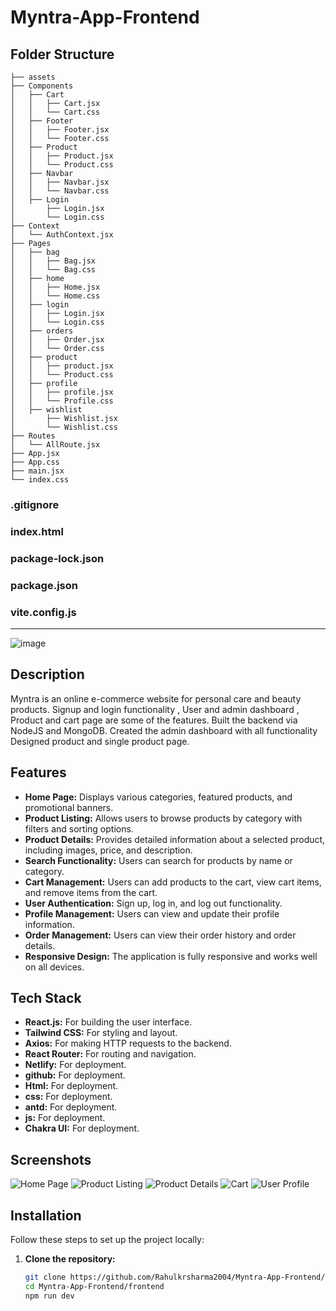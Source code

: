 # Myntra-App-Frontend

## Folder Structure
    ├── assets
    ├── Components
    │   ├── Cart
    │   │   ├── Cart.jsx
    │   │   └── Cart.css
    │   ├── Footer
    │   │   ├── Footer.jsx
    │   │   └── Footer.css
    │   ├── Product
    │   │   ├── Product.jsx
    │   │   └── Product.css
    │   ├── Navbar
    │   │   ├── Navbar.jsx
    │   │   └── Navbar.css
    │   ├── Login
    │       ├── Login.jsx
    │       └── Login.css
    ├── Context
    │   └── AuthContext.jsx
    ├── Pages
    │   ├── bag
    │   │   ├── Bag.jsx
    │   │   └── Bag.css
    │   ├── home
    │   │   ├── Home.jsx
    │   │   └── Home.css
    │   ├── login
    │   │   ├── Login.jsx
    │   │   └── Login.css
    │   ├── orders
    │   │   ├── Order.jsx
    │   │   └── Order.css
    │   ├── product
    │   │   ├── product.jsx
    │   │   └── Product.css
    │   ├── profile
    │   │   ├── profile.jsx
    │   │   └── Profile.css
    │   ├── wishlist
    │       ├── Wishlist.jsx
    │       └── Wishlist.css
    ├── Routes
    │   └── AllRoute.jsx
    ├── App.jsx
    ├── App.css
    ├── main.jsx
    └── index.css
### .gitignore
### index.html
### package-lock.json
### package.json
### vite.config.js

   
--------------------------------------------------------------
![image](https://github.com/Rahulkrsharma2004/Myntra-App-Frontend/assets/139108196/3c84c66b-5ec5-4a44-913e-e09270dcd727)


## Description

Myntra is an online e-commerce website for personal care and beauty products. Signup and login functionality , User and admin dashboard , Product and cart page are some of the features. Built the backend via NodeJS and MongoDB. Created the admin dashboard with all functionality Designed product and single product page.

## Features

- **Home Page:** Displays various categories, featured products, and promotional banners.
- **Product Listing:** Allows users to browse products by category with filters and sorting options.
- **Product Details:** Provides detailed information about a selected product, including images, price, and description.
- **Search Functionality:** Users can search for products by name or category.
- **Cart Management:** Users can add products to the cart, view cart items, and remove items from the cart.
- **User Authentication:** Sign up, log in, and log out functionality.
- **Profile Management:** Users can view and update their profile information.
- **Order Management:** Users can view their order history and order details.
- **Responsive Design:** The application is fully responsive and works well on all devices.

## Tech Stack

- **React.js:** For building the user interface.
- **Tailwind CSS:** For styling and layout.
- **Axios:** For making HTTP requests to the backend.
- **React Router:** For routing and navigation.
- **Netlify:** For deployment.
- **github:** For deployment.
- **Html:** For deployment.
- **css:** For deployment.
- **antd:** For deployment.
- **js:** For deployment.
- **Chakra UI:** For deployment.

## Screenshots

![Home Page](./screenshots/home-page.png)
![Product Listing](./screenshots/product-listing.png)
![Product Details](./screenshots/product-details.png)
![Cart](./screenshots/cart.png)
![User Profile](./screenshots/user-profile.png)

## Installation

Follow these steps to set up the project locally:

1. **Clone the repository:**

   ```sh
   git clone https://github.com/Rahulkrsharma2004/Myntra-App-Frontend/frontend.git
   cd Myntra-App-Frontend/frontend
   npm run dev


